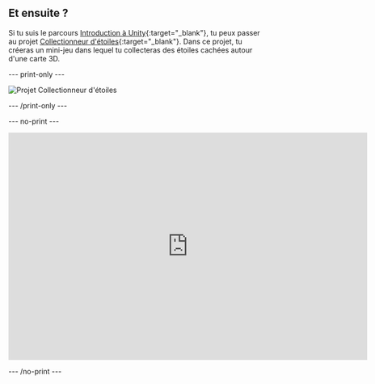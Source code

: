 ## Et ensuite ?

Si tu suis le parcours [Introduction à Unity](https://projects.raspberrypi.org/en/raspberrypi/unity-intro){:target="_blank"}, tu peux passer au projet [Collectionneur d'étoiles](https://projects.raspberrypi.org/en/projects/star-collector){:target="_blank"}. Dans ce projet, tu créeras un mini-jeu dans lequel tu collecteras des étoiles cachées autour d'une carte 3D.

--- print-only ---

![Projet Collectionneur d'étoiles](images/star-collector-project.png)

--- /print-only ---

--- no-print ---

<iframe allowtransparency="true" width="710" height="450" src="https://star-collector-basic.rpfilt.repl.co" frameborder="0"></iframe>

--- /no-print ---

